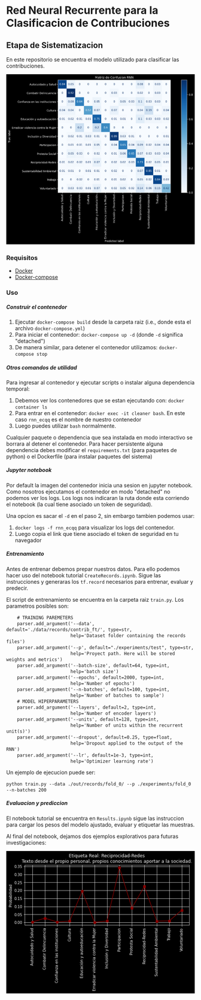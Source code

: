 # Red Neural Recurrente para la Clasificacion de Contribuciones
## Etapa de Sistematizacion

En este repositorio se encuentra el modelo utilizado para clasificar las contribuciones.

![](https://github.com/ECQQ/contributions_rnn/blob/main/figures/cm.png?raw=true)

### Requisitos
- [Docker](https://docs.docker.com/engine/install/)
- [Docker-compose](https://docs.docker.com/compose/install/)

### Uso
##### Construir el contenedor
1. Ejecutar `docker-compose build` desde la carpeta raiz (i.e., donde esta el archivo `docker-compose.yml`)
2. Para iniciar el contenedor: `docker-compose up -d` (donde `-d` significa "detached")
3. De manera similar, para detener el contenedor utilizamos: `docker-compose stop`

##### Otros comandos de utilidad
Para ingresar al contenedor y ejecutar scripts o instalar alguna dependencia temporal:
1. Debemos ver los contenedores que se estan ejecutando con: `docker container ls`
2. Para entrar en el contenedor: `docker exec -it cleaner bash`. En este caso `rnn_ecqq` es el nombre de nuestro contenedor
3. Luego puedes utilizar `bash` normalmente.

Cualquier paquete o dependencia que sea instalada en modo interactivo se borrara al detener el contenedor. Para hacer persistente alguna dependencia debes modificar el `requirements.txt` (para paquetes de python) o el Dockerfile (para instalar paquetes del sistema)

##### Jupyter notebook 
Por default la imagen del contenedor inicia una sesion en jupyter notebook. Como nosotros ejecutamos el contenedor en modo "detached" no podemos ver los logs. Los logs nos indicaran la ruta donde esta corriendo el notebook (la cual tiene asociado un token de seguridad).

Una opcion es sacar el `-d` en el paso 2, sin embargo tambien podemos usar:
1. `docker logs -f rnn_ecqq` para visualizar los logs del contenedor. 
2. Luego copia el link que tiene asociado el token de seguridad en tu navegador

##### Entrenamiento 
Antes de entrenar debemos prepar nuestros datos. Para ello podemos hacer uso del notebook tutorial `CreateRecords.ipynb`. Sigue las instrucciones y generaras los `tf.record` necesarios para entrenar, evaluar y predecir.

El script de entrenamiento se encuentra en la carpeta raiz `train.py`.
Los parametros posibles son:
```
    # TRAINING PAREMETERS
    parser.add_argument('--data', default='./data/records/contrib_ft/', type=str,
                        help='Dataset folder containing the records files')
    parser.add_argument('--p', default="./experiments/test", type=str,
                        help='Proyect path. Here will be stored weights and metrics')
    parser.add_argument('--batch-size', default=64, type=int,
                        help='batch size')
    parser.add_argument('--epochs', default=2000, type=int,
                        help='Number of epochs')
    parser.add_argument('--n-batches', default=100, type=int,
                        help='Number of batches to sample')
    # MODEL HIPERPARAMETERS
    parser.add_argument('--layers', default=2, type=int,
                        help='Number of encoder layers')
    parser.add_argument('--units', default=128, type=int,
                        help='Number of units within the recurrent unit(s)')
    parser.add_argument('--dropout', default=0.25, type=float,
                        help='Dropout applied to the output of the RNN')
    parser.add_argument('--lr', default=1e-3, type=int,
                        help='Optimizer learning rate')
```
Un ejemplo de ejecucion puede ser:
```
python train.py --data ./out/records/fold_0/ --p ./experiments/fold_0 --n-batches 200
```

##### Evaluacion y prediccion
El notebook tutorial se encuentra en `Results.ipynb` sigue las instruccion para cargar los pesos del modelo ajustado, evaluar y etiquetar las muestras.

Al final del notebook, dejamos dos ejemplos explorativos para futuras investigaciones:

![](https://github.com/ECQQ/contributions_rnn/blob/main/figures/entropy.png?raw=true)
